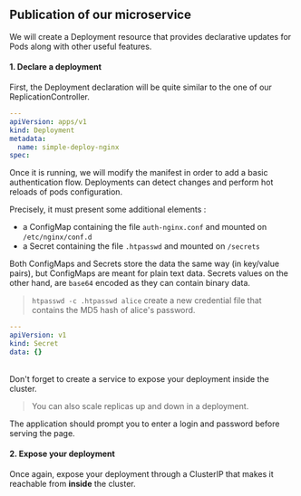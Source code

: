 ## Publication of our microservice

We will create a Deployment resource that provides declarative updates for Pods along with other useful features.

#### 1. Declare a deployment

First, the Deployment declaration will be quite similar to the one of our ReplicationController.

```yaml
---
apiVersion: apps/v1
kind: Deployment
metadata:
  name: simple-deploy-nginx
spec:
```


Once it is running, we will modify the manifest in order to add a basic authentication flow. Deployments can detect changes and perform hot reloads of pods configuration.

Precisely, it must present some additional elements :

- a ConfigMap containing the file  `auth-nginx.conf` and mounted on `/etc/nginx/conf.d`
- a Secret containing the file `.htpasswd` and mounted on `/secrets`


Both ConfigMaps and Secrets store the data the same way (in key/value pairs), but ConfigMaps are meant for plain text data. Secrets values on the other hand, are `base64` encoded as they can contain binary data.

> `htpasswd -c .htpasswd alice` create a new credential file that contains the MD5 hash of alice's password.

```yaml
---
apiVersion: v1
kind: Secret
data: {}
```

<br>
Don't forget to create a service to expose your deployment inside the cluster.

> You can also scale replicas up and down in a deployment.

The application should prompt you to enter a login and password before serving the page.


#### 2. Expose your deployment

Once again, expose your deployment through a ClusterIP that makes it reachable from __inside__ the cluster.
